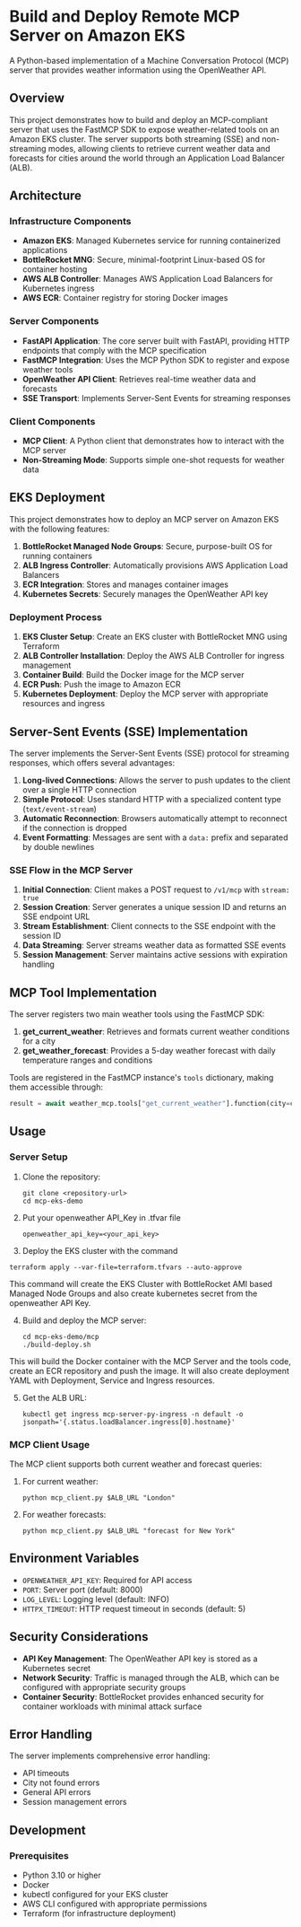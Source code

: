 # Build and Deploy Remote MCP Server on Amazon EKS

A Python-based implementation of a Machine Conversation Protocol (MCP) server that provides weather information using the OpenWeather API.

## Overview

This project demonstrates how to build and deploy an MCP-compliant server that uses the FastMCP SDK to expose weather-related tools on an Amazon EKS cluster. The server supports both streaming (SSE) and non-streaming modes, allowing clients to retrieve current weather data and forecasts for cities around the world through an Application Load Balancer (ALB).

## Architecture

### Infrastructure Components

- **Amazon EKS**: Managed Kubernetes service for running containerized applications
- **BottleRocket MNG**: Secure, minimal-footprint Linux-based OS for container hosting
- **AWS ALB Controller**: Manages AWS Application Load Balancers for Kubernetes ingress
- **AWS ECR**: Container registry for storing Docker images

### Server Components

- **FastAPI Application**: The core server built with FastAPI, providing HTTP endpoints that comply with the MCP specification
- **FastMCP Integration**: Uses the MCP Python SDK to register and expose weather tools
- **OpenWeather API Client**: Retrieves real-time weather data and forecasts
- **SSE Transport**: Implements Server-Sent Events for streaming responses

### Client Components

- **MCP Client**: A Python client that demonstrates how to interact with the MCP server
- **Non-Streaming Mode**: Supports simple one-shot requests for weather data

## EKS Deployment

This project demonstrates how to deploy an MCP server on Amazon EKS with the following features:

1. **BottleRocket Managed Node Groups**: Secure, purpose-built OS for running containers
2. **ALB Ingress Controller**: Automatically provisions AWS Application Load Balancers
3. **ECR Integration**: Stores and manages container images
4. **Kubernetes Secrets**: Securely manages the OpenWeather API key

### Deployment Process

1. **EKS Cluster Setup**: Create an EKS cluster with BottleRocket MNG using Terraform
2. **ALB Controller Installation**: Deploy the AWS ALB Controller for ingress management
3. **Container Build**: Build the Docker image for the MCP server
4. **ECR Push**: Push the image to Amazon ECR
5. **Kubernetes Deployment**: Deploy the MCP server with appropriate resources and ingress

## Server-Sent Events (SSE) Implementation

The server implements the Server-Sent Events (SSE) protocol for streaming responses, which offers several advantages:

1. **Long-lived Connections**: Allows the server to push updates to the client over a single HTTP connection
2. **Simple Protocol**: Uses standard HTTP with a specialized content type (`text/event-stream`)
3. **Automatic Reconnection**: Browsers automatically attempt to reconnect if the connection is dropped
4. **Event Formatting**: Messages are sent with a `data:` prefix and separated by double newlines

### SSE Flow in the MCP Server

1. **Initial Connection**: Client makes a POST request to `/v1/mcp` with `stream: true`
2. **Session Creation**: Server generates a unique session ID and returns an SSE endpoint URL
3. **Stream Establishment**: Client connects to the SSE endpoint with the session ID
4. **Data Streaming**: Server streams weather data as formatted SSE events
5. **Session Management**: Server maintains active sessions with expiration handling

## MCP Tool Implementation

The server registers two main weather tools using the FastMCP SDK:

1. **get_current_weather**: Retrieves and formats current weather conditions for a city
2. **get_weather_forecast**: Provides a 5-day weather forecast with daily temperature ranges and conditions

Tools are registered in the FastMCP instance's `tools` dictionary, making them accessible through:

```python
result = await weather_mcp.tools["get_current_weather"].function(city=city)
```

## Usage

### Server Setup

1. Clone the repository:
   ```
   git clone <repository-url>
   cd mcp-eks-demo
   ```
2. Put your openweather API_Key in .tfvar file
   
   ```
   openweather_api_key=<your_api_key>
   ```   

3. Deploy the EKS cluster with the command

```
terraform apply --var-file=terraform.tfvars --auto-approve
```

This command will create the EKS Cluster with BottleRocket AMI based Managed Node Groups and also create kubernetes secret from the openweather API Key.

4. Build and deploy the MCP server:
   ```
   cd mcp-eks-demo/mcp
   ./build-deploy.sh
   ```
This will build the Docker container with the MCP Server and the tools code, create an ECR repository and push the image. It will also create deployment YAML with Deployment, Service and Ingress resources.


5. Get the ALB URL:
   ```
   kubectl get ingress mcp-server-py-ingress -n default -o jsonpath='{.status.loadBalancer.ingress[0].hostname}'
   ```

### MCP Client Usage

The MCP client supports both current weather and forecast queries:

1. For current weather:
   ```
   python mcp_client.py $ALB_URL "London"
   ```

2. For weather forecasts:
   ```
   python mcp_client.py $ALB_URL "forecast for New York"
   ```

## Environment Variables

- `OPENWEATHER_API_KEY`: Required for API access
- `PORT`: Server port (default: 8000)
- `LOG_LEVEL`: Logging level (default: INFO)
- `HTTPX_TIMEOUT`: HTTP request timeout in seconds (default: 5)

## Security Considerations

- **API Key Management**: The OpenWeather API key is stored as a Kubernetes secret
- **Network Security**: Traffic is managed through the ALB, which can be configured with appropriate security groups
- **Container Security**: BottleRocket provides enhanced security for container workloads with minimal attack surface

## Error Handling

The server implements comprehensive error handling:

- API timeouts
- City not found errors
- General API errors
- Session management errors

## Development

### Prerequisites

- Python 3.10 or higher
- Docker
- kubectl configured for your EKS cluster
- AWS CLI configured with appropriate permissions
- Terraform (for infrastructure deployment)



